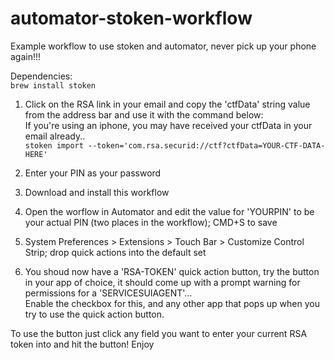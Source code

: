 # automator-stoken-workflow
Example workflow to use stoken and automator, never pick up your phone again!!!


Dependencies:  
`brew install stoken`  


1. Click on the RSA link in your email and copy the 'ctfData' string value  from the address bar and use it with the command below:  
If you're using an iphone, you may have received your ctfData in your email already..  
`stoken import --token='com.rsa.securid://ctf?ctfData=YOUR-CTF-DATA-HERE'`  

2. Enter your PIN as your password

3. Download and install this workflow  

4. Open the worflow in Automator and edit the value for 'YOURPIN' to be your actual PIN (two places in the workflow); CMD+S to save

5. System Preferences > Extensions > Touch Bar > Customize Control Strip; drop quick actions into the default set  

6. You shoud now have a 'RSA-TOKEN' quick action button, try the button in your app of choice, it should come up with a prompt warning for permissions for a 'SERVICESUIAGENT'...  
Enable the checkbox for this, and any other app that pops up when you try to use the quick action button.

To use the button just click any field you want to enter your current RSA token into and hit the button!
Enjoy
